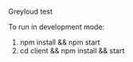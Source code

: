 Greyloud test

To run in development mode:
1. npm install && npm start
2. cd client && npm install && start